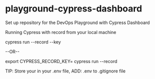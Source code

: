 # playground-cypress-dashboard
Set up repository for the DevOps Playground with Cypress Dashboard


Running Cypress with record from your local machine

cypress run --record --key <record key>

--OR--

export CYPRESS_RECORD_KEY=<record key>
cypress run --record

TIP: Store your <record key> in your .env file, ADD: .env to .gitignore file
